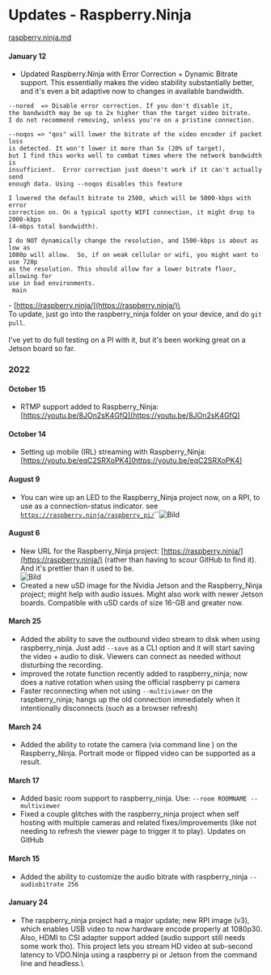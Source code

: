 # Updates - Raspberry.Ninja

[raspberry.ninja.md](../steves-helper-apps/raspberry.ninja.md "mention")

#### January 12

* Updated Raspberry.Ninja with Error Correction + Dynamic Bitrate support. This essentially makes the video stability substantially better, and it's even a bit adaptive now to changes in available bandwidth.

```
--nored  => Disable error correction. If you don't disable it,
the bandwidth may be up to 2x higher than the target video bitrate.
I do not recommend removing, unless you're on a pristine connection.

--noqos => "qos" will lower the bitrate of the video encoder if packet loss
is detected. It won't lower it more than 5x (20% of target),
but I find this works well to combat times where the network bandwidth is
insufficient.  Error correction just doesn't work if it can't actually send
enough data. Using --noqos disables this feature

I lowered the default bitrate to 2500, which will be 5000-kbps with error
correction on. On a typical spotty WIFI connection, it might drop to 2000-kbps
(4-mbps total bandwidth). 

I do NOT dynamically change the resolution, and 1500-kbps is about as low as
1080p will allow.  So, if on weak cellular or wifi, you might want to use 720p
as the resolution. This should allow for a lower bitrate floor, allowing for
use in bad environments.
 main
```

\- [https://raspberry.ninja/](https://raspberry.ninja/)\
\
To update, just go into the raspberry\_ninja folder on your device, and do `git pull`.\
\
I've yet to do full testing on a PI with it, but it's been working great on a Jetson board so far.

### 2022

#### October 15

* RTMP support added to Raspberry\_Ninja:\
  [https://youtu.be/8JOn2sK4GfQ](https://youtu.be/8JOn2sK4GfQ)

#### October 14

* Setting up mobile (IRL) streaming with Raspberry\_Ninja:\
  [https://youtu.be/eqC2SRXoPK4](https://youtu.be/eqC2SRXoPK4)

#### August 9

* You can wire up an LED to the Raspberry\_Ninja project now, on a RPI, to use as a connection-status indicator. see [`https://raspberry.ninja/raspberry_pi/`](https://raspberry.ninja/raspberry\_pi/)``![Bild](https://media.discordapp.net/attachments/701232125831151697/1006385249577598976/unknown.png?width=385\&height=300)

#### August 6

* New URL for the Raspberry\_Ninja project: [https://raspberry.ninja/](https://raspberry.ninja/) (rather than having to scour GitHub to find it). And it's prettier than it used to be.\
  ![Bild](https://media.discordapp.net/attachments/701232125831151697/1005272561493491843/unknown.png?width=272\&height=300)
* Created a new uSD image for the Nvidia Jetson and the Raspberry\_Ninja project; might help with audio issues. Might also work with newer Jetson boards. Compatible with uSD cards of size 16-GB and greater now.

#### March 25

* Added the ability to save the outbound video stream to disk when using raspberry\_ninja. Just add `--save` as a CLI option and it will start saving the video + audio to disk. Viewers can connect as needed without disturbing the recording.
* improved the rotate function recently added to raspberry\_ninja; now does a native rotation when using the official raspberry pi camera
* Faster reconnecting when not using `--multiviewer` on the raspberry\_ninja; hangs up the old connection immediately when it intentionally disconnects (such as a browser refresh)

#### March 24

* Added the ability to rotate the camera (via command line ) on the Raspberry\_Ninja. Portrait mode or flipped video can be supported as a result.

#### March 17

* Added basic room support to raspberry\_ninja. Use: `--room ROOMNAME --multiviewer`
* Fixed a couple glitches with the raspberry\_ninja project when self hosting with multiple cameras and related fixes/improvements (like not needing to refresh the viewer page to trigger it to play). Updates on GitHub

#### March 15

* Added the ability to customize the audio bitrate with raspberry\_ninja `--audiobitrate 256`

#### January 24

* The raspberry\_ninja project had a major update; new RPI image (v3), which enables USB video to now hardware encode properly at 1080p30. Also, HDMI to CSI adapter support added (audio support still needs some work tho). This project lets you stream HD video at sub-second latency to VDO.Ninja using a raspberry pi or Jetson from the command line and headless.\
